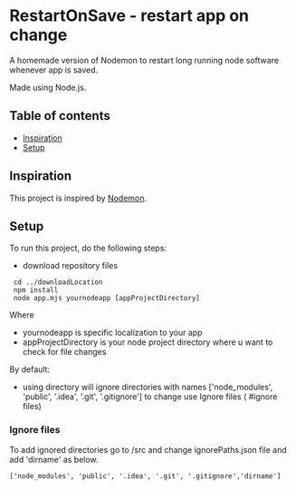 # RestartOnSave - restart app on change

A homemade version of Nodemon to restart long running node software whenever app is saved.

Made using Node.js.

## Table of contents

* [Inspiration](#inspiration)
* [Setup](#setup)

## Inspiration

This project is inspired by [Nodemon](https://www.npmjs.com/package/nodemon).

## Setup

To run this project, do the following steps:

* download repository files

```
 cd ../downloadLocation
 npm install
 node app.mjs yournodeapp [appProjectDirectory]
```

Where

- yournodeapp is specific localization to your app
- appProjectDirectory is your node project directory where u want to check for file changes

By default:

- using directory will ignore directories with names ['node_modules', 'public', '.idea', '.git', '.gitignore'] to change use Ignore files (
  #ignore files)

### Ignore files

To add ignored directories go to /src and change ignorePaths.json file and add 'dirname' as below.

```
['node_modules', 'public', '.idea', '.git', '.gitignore','dirname']
```


